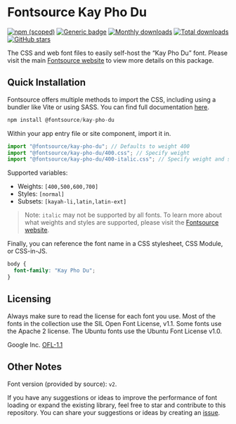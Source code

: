 # Fontsource Kay Pho Du

[![npm (scoped)](https://img.shields.io/npm/v/@fontsource/kay-pho-du?color=brightgreen)](https://www.npmjs.com/package/@fontsource/kay-pho-du) [![Generic badge](https://img.shields.io/badge/fontsource-passing-brightgreen)](https://github.com/fontsource/fontsource) [![Monthly downloads](https://badgen.net/npm/dm/@fontsource/kay-pho-du)](https://github.com/fontsource/fontsource) [![Total downloads](https://badgen.net/npm/dt/@fontsource/kay-pho-du)](https://github.com/fontsource/fontsource) [![GitHub stars](https://img.shields.io/github/stars/fontsource/fontsource.svg?style=social&label=Star)](https://github.com/fontsource/fontsource/stargazers)

The CSS and web font files to easily self-host the “Kay Pho Du” font. Please visit the main [Fontsource website](https://fontsource.org/fonts/kay-pho-du) to view more details on this package.

## Quick Installation

Fontsource offers multiple methods to import the CSS, including using a bundler like Vite or using SASS. You can find full documentation [here](https://fontsource.org/docs/getting-started/introduction).

```javascript
npm install @fontsource/kay-pho-du
```

Within your app entry file or site component, import it in.

```javascript
import "@fontsource/kay-pho-du"; // Defaults to weight 400
import "@fontsource/kay-pho-du/400.css"; // Specify weight
import "@fontsource/kay-pho-du/400-italic.css"; // Specify weight and style
```

Supported variables:
- Weights: `[400,500,600,700]`
- Styles: `[normal]`
- Subsets: `[kayah-li,latin,latin-ext]`

> Note: `italic` may not be supported by all fonts. To learn more about what weights and styles are supported, please visit the [Fontsource website](https://fontsource.org/fonts/kay-pho-du).

Finally, you can reference the font name in a CSS stylesheet, CSS Module, or CSS-in-JS.

```css
body {
  font-family: "Kay Pho Du";
}
```

## Licensing
Always make sure to read the license for each font you use. Most of the fonts in the collection use the SIL Open Font License, v1.1. Some fonts use the Apache 2 license. The Ubuntu fonts use the Ubuntu Font License v1.0.

Google Inc.
[OFL-1.1](http://scripts.sil.org/OFL)

## Other Notes
Font version (provided by source): `v2`.

If you have any suggestions or ideas to improve the performance of font loading or expand the existing library, feel free to star and contribute to this repository. You can share your suggestions or ideas by creating an [issue](https://github.com/fontsource/fontsource/issues).